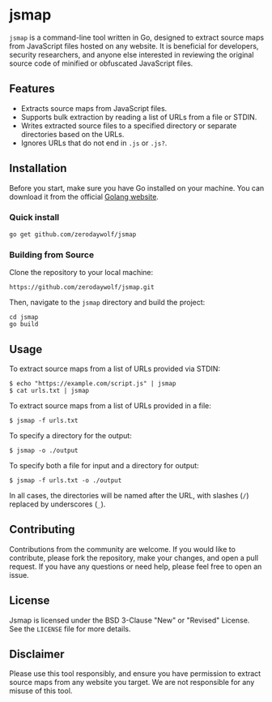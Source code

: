# jsmap

`jsmap` is a command-line tool written in Go, designed to extract source maps from JavaScript files hosted on any website. It is beneficial for developers, security researchers, and anyone else interested in reviewing the original source code of minified or obfuscated JavaScript files.

## Features
- Extracts source maps from JavaScript files.
- Supports bulk extraction by reading a list of URLs from a file or STDIN.
- Writes extracted source files to a specified directory or separate directories based on the URLs.
- Ignores URLs that do not end in `.js` or `.js?`.

## Installation

Before you start, make sure you have Go installed on your machine. You can download it from the official [Golang website](https://golang.org/dl/).

### Quick install

```
go get github.com/zerodaywolf/jsmap
```

### Building from Source

Clone the repository to your local machine:

```
https://github.com/zerodaywolf/jsmap.git
```

Then, navigate to the `jsmap` directory and build the project:

```
cd jsmap
go build
```

## Usage

To extract source maps from a list of URLs provided via STDIN:

```
$ echo "https://example.com/script.js" | jsmap
$ cat urls.txt | jsmap
```

To extract source maps from a list of URLs provided in a file:

```
$ jsmap -f urls.txt
```

To specify a directory for the output:

```
$ jsmap -o ./output
```

To specify both a file for input and a directory for output:

```
$ jsmap -f urls.txt -o ./output
```

In all cases, the directories will be named after the URL, with slashes (`/`) replaced by underscores (`_`).

## Contributing

Contributions from the community are welcome. If you would like to contribute, please fork the repository, make your changes, and open a pull request. If you have any questions or need help, please feel free to open an issue.

## License

Jsmap is licensed under the BSD 3-Clause "New" or "Revised" License. See the `LICENSE` file for more details.

## Disclaimer

Please use this tool responsibly, and ensure you have permission to extract source maps from any website you target. We are not responsible for any misuse of this tool.
